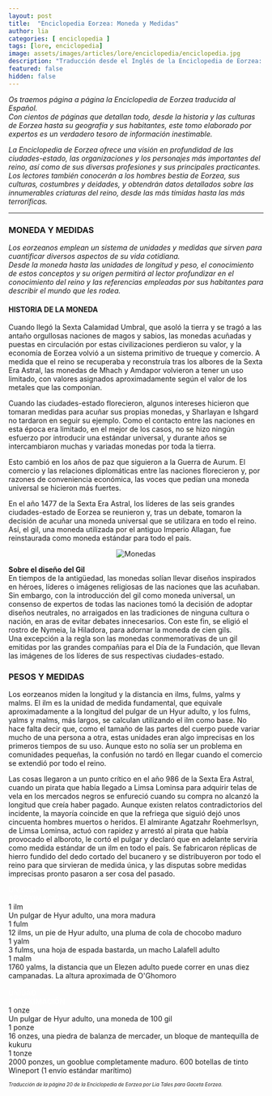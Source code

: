 ```yaml
---
layout: post
title:  "Enciclopedia Eorzea: Moneda y Medidas"
author: lia
categories: [ enciclopedia ]
tags: [lore, enciclopedia]
image: assets/images/articles/lore/enciclopedia/enciclopedia.jpg
description: "Traducción desde el Inglés de la Enciclopedia de Eorzea: Moneda y Medidas"
featured: false
hidden: false
---
```

*Os traemos página a página la Enciclopedia de Eorzea traducida al Español.<br/>
Con cientos de páginas que detallan todo, desde la historia y las culturas de Eorzea hasta su geografía y sus habitantes, este tomo elaborado por expertos es un verdadero tesoro de información inestimable.*

*La Enciclopedia de Eorzea ofrece una visión en profundidad de las ciudades-estado, las organizaciones y los personajes más importantes del reino, así como de sus diversas profesiones y sus principales practicantes. Los lectores también conocerán a los hombres bestia de Eorzea, sus culturas, costumbres y deidades, y obtendrán datos detallados sobre las innumerables criaturas del reino, desde las más tímidas hasta las más terroríficas.*

<hr/>

### MONEDA Y MEDIDAS

<i>Los eorzeanos emplean un sistema de unidades y medidas que sirven para cuantificar diversos aspectos de su vida cotidiana.<br/>
Desde la moneda hasta las unidades de longitud y peso, el conocimiento de estos conceptos y su origen permitirá al lector profundizar en el conocimiento del reino y las referencias empleadas por sus habitantes para describir el mundo que les rodea.</i>


#### HISTORIA DE LA MONEDA
Cuando llegó la Sexta Calamidad Umbral, que asoló la tierra y se tragó a las antaño orgullosas naciones de magos y sabios, las monedas acuñadas y puestas en circulación por estas civilizaciones perdieron su valor, y la economía de Eorzea volvió a un sistema primitivo de trueque y comercio. A medida que el reino se recuperaba y reconstruía tras los albores de la Sexta Era Astral, las monedas de Mhach y Amdapor volvieron a tener un uso limitado, con valores asignados aproximadamente según el valor de los metales que las componían.

Cuando las ciudades-estado florecieron, algunos intereses hicieron que tomaran medidas para acuñar sus propias monedas, y Sharlayan e Ishgard no tardaron en seguir su ejemplo. Como el contacto entre las naciones en esta época era limitado, en el mejor de los casos, no se hizo ningún esfuerzo por introducir una estándar universal, y durante años se intercambiaron muchas y variadas monedas por toda la tierra.

Esto cambió en los años de paz que siguieron a la Guerra de Aurum. El comercio y las relaciones diplomáticas entre las naciones florecieron y, por razones de conveniencia económica, las voces que pedían una moneda universal se hicieron más fuertes.

En el año 1477 de la Sexta Era Astral, los líderes de las seis grandes ciudades-estado de Eorzea se reunieron y, tras un debate, tomaron la decisión de acuñar una moneda universal que se utilizara en todo el reino. Así, el gil, una moneda utilizada por el antiguo Imperio Allagan, fue reinstaurada como moneda estándar para todo el país.

<p align="center"><img src="{{ site.baseurl }}/assets/images/articles/lore/enciclopedia/11/monedas.jpg" alt="Monedas"/></p>


**Sobre el diseño del Gil**<br/>
En tiempos de la antigüedad, las monedas solían llevar diseños inspirados en héroes, líderes o imágenes religiosas de las naciones que las acuñaban. Sin embargo, con la introducción del gil como moneda universal, un consenso de expertos de todas las naciones tomó la decisión de adoptar diseños neutrales, no arraigados en las tradiciones de ninguna cultura o nación, en aras de evitar debates innecesarios. Con este fin, se eligió el rostro de Nymeia, la Hiladora, para adornar la moneda de cien gils.<br/>
Una excepción a la regla son las monedas conmemorativas de un gil emitidas por las grandes compañías para el Día de la Fundación, que llevan las imágenes de los líderes de sus respectivas ciudades-estado.

### PESOS Y MEDIDAS
Los eorzeanos miden la longitud y la distancia en ilms, fulms, yalms y malms. El ilm es la unidad de medida fundamental, que equivale aproximadamente a la longitud del pulgar de un Hyur adulto, y los fulms, yalms y malms, más largos, se calculan utilizando el ilm como base. No hace falta decir que, como el tamaño de las partes del cuerpo puede variar mucho de una persona a otra, estas unidades eran algo imprecisas en los primeros tiempos de su uso. Aunque esto no solía ser un problema en comunidades pequeñas, la confusión no tardó en llegar cuando el comercio se extendió por todo el reino.

Las cosas llegaron a un punto crítico en el año 986 de la Sexta Era Astral, cuando un pirata que había llegado a Limsa Lominsa para adquirir telas de vela en los mercados negros se enfureció cuando su compra no alcanzó la longitud que creía haber pagado. Aunque existen relatos contradictorios del incidente, la mayoría coincide en que la refriega que siguió dejó unos cincuenta hombres muertos o heridos. El almirante Agatzahr Roehmerlsyn, de Limsa Lominsa, actuó con rapidez y arrestó al pirata que había provocado el alboroto, le cortó el pulgar y declaró que en adelante serviría como medida estándar de un ilm en todo el país. Se fabricaron réplicas de hierro fundido del dedo cortado del bucanero y se distribuyeron por todo el reino para que sirvieran de medida única, y las disputas sobre medidas imprecisas pronto pasaron a ser cosa del pasado.


<div class="container">
  <div class="row">    
    <div class="col-4 border bg-secondary">
      <font color="white"><b>UNIDAD</b></font>
    </div>   
    <div class="col-8 border bg-secondary">
      <font color="white"><b>APROXIMACIÓN</b></font>
    </div>           
  </div>
  <div class="row">
    <div class="col-4 border bg-light">
        1 ilm
    </div>    
    <div class="col-8 border bg-light">
        Un pulgar de Hyur adulto, una mora madura
    </div>            
  </div>
  <div class="row">
    <div class="col-4 border bg-light">
        1 fulm
    </div>    
    <div class="col-8 border bg-light">
        12 ilms, un pie de Hyur adulto, una pluma de cola de chocobo maduro
    </div>            
  </div>     
  <div class="row">
    <div class="col-4 border bg-light">
        1 yalm
    </div>    
    <div class="col-8 border bg-light">
        3 fulms, una hoja de espada bastarda, un macho Lalafell adulto
    </div>            
  </div>
  <div class="row">
    <div class="col-4 border bg-light">
        1 malm
    </div>    
    <div class="col-8 border bg-light">
        1760 yalms, la distancia que un Elezen adulto puede correr en unas diez campanadas. La altura aproximada de O'Ghomoro
    </div>            
  </div>    
</div>


<br/>

<div class="container">
  <div class="row">    
    <div class="col-4 border bg-secondary">
      <font color="white"><b>UNIDAD</b></font>
    </div>   
    <div class="col-8 border bg-secondary">
      <font color="white"><b>APROXIMACIÓN</b></font>
    </div>           
  </div>
  <div class="row">
    <div class="col-4 border bg-light">
        1 onze
    </div>    
    <div class="col-8 border bg-light">
        Un pulgar de Hyur adulto, una moneda de 100 gil
    </div>            
  </div>
  <div class="row">
    <div class="col-4 border bg-light">
        1 ponze
    </div>    
    <div class="col-8 border bg-light">
        16 onzes, una piedra de balanza de mercader, un bloque de mantequilla de kukuru
    </div>            
  </div>     
  <div class="row">
    <div class="col-4 border bg-light">
        1 tonze
    </div>    
    <div class="col-8 border bg-light">
        2000 ponzes, un gooblue completamente maduro. 600 botellas de tinto Wineport (1 envío estándar marítimo)
    </div>            
  </div>  
</div>


<sub><sup>*Traducción de la página 20 de la Enciclopedia de Eorzea por Lia Tales para Gaceta Eorzea.*</sup></sub>